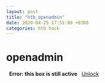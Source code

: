 ```yaml
---
layout: post
title: "htb_openadmin"
date: 2020-04-25 17:51:00 +0300
categories: htb hack
---
```


# openadmin
&nbsp;
**Error: this box is still active**
&nbsp;
[Unlock](/assets/enc/openadmin)
